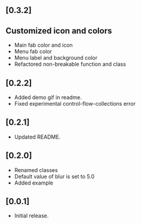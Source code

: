 ## [0.3.2]

## Customized icon and colors
- Main fab color and icon
- Menu fab color
- Menu label and background color
- Refactored non-breakable function and class

## [0.2.2]

* Added demo gif in readme.
* Fixed experimental control-flow-collections error

## [0.2.1]

* Updated README.

## [0.2.0]

* Renamed classes
* Default value of blur is set to 5.0
* Added example

## [0.0.1]

* Initial release.